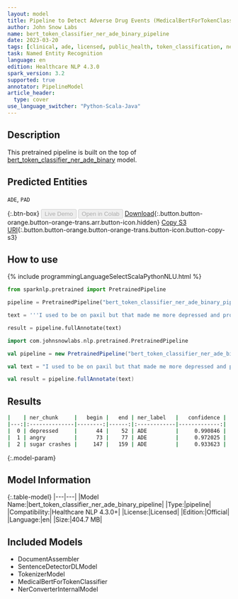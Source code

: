 ```yaml
---
layout: model
title: Pipeline to Detect Adverse Drug Events (MedicalBertForTokenClassification)
author: John Snow Labs
name: bert_token_classifier_ner_ade_binary_pipeline
date: 2023-03-20
tags: [clinical, ade, licensed, public_health, token_classification, ner, en]
task: Named Entity Recognition
language: en
edition: Healthcare NLP 4.3.0
spark_version: 3.2
supported: true
annotator: PipelineModel
article_header:
  type: cover
use_language_switcher: "Python-Scala-Java"
---
```


## Description

This pretrained pipeline is built on the top of [bert_token_classifier_ner_ade_binary](https://nlp.johnsnowlabs.com/2022/07/27/bert_token_classifier_ner_ade_binary_en_3_0.html) model.

## Predicted Entities

`ADE`, `PAD`




{:.btn-box}
<button class="button button-orange" disabled>Live Demo</button>
<button class="button button-orange" disabled>Open in Colab</button>
[Download](https://s3.amazonaws.com/auxdata.johnsnowlabs.com/clinical/models/bert_token_classifier_ner_ade_binary_pipeline_en_4.3.0_3.2_1679299868936.zip){:.button.button-orange.button-orange-trans.arr.button-icon.hidden}
[Copy S3 URI](s3://auxdata.johnsnowlabs.com/clinical/models/bert_token_classifier_ner_ade_binary_pipeline_en_4.3.0_3.2_1679299868936.zip){:.button.button-orange.button-orange-trans.button-icon.button-copy-s3}

## How to use



<div class="tabs-box" markdown="1">
{% include programmingLanguageSelectScalaPythonNLU.html %}

```python
from sparknlp.pretrained import PretrainedPipeline

pipeline = PretrainedPipeline("bert_token_classifier_ner_ade_binary_pipeline", "en", "clinical/models")

text = '''I used to be on paxil but that made me more depressed and prozac made me angry, Maybe cos of the insulin blocking effect of seroquel but i do feel sugar crashes when eat fast carbs.'''

result = pipeline.fullAnnotate(text)
```
```scala
import com.johnsnowlabs.nlp.pretrained.PretrainedPipeline

val pipeline = new PretrainedPipeline("bert_token_classifier_ner_ade_binary_pipeline", "en", "clinical/models")

val text = "I used to be on paxil but that made me more depressed and prozac made me angry, Maybe cos of the insulin blocking effect of seroquel but i do feel sugar crashes when eat fast carbs."

val result = pipeline.fullAnnotate(text)
```
</div>

## Results

```bash
|    | ner_chunk     |   begin |   end | ner_label   |   confidence |
|---:|:--------------|--------:|------:|:------------|-------------:|
|  0 | depressed     |      44 |    52 | ADE         |     0.990846 |
|  1 | angry         |      73 |    77 | ADE         |     0.972025 |
|  2 | sugar crashes |     147 |   159 | ADE         |     0.933623 |
```

{:.model-param}
## Model Information

{:.table-model}
|---|---|
|Model Name:|bert_token_classifier_ner_ade_binary_pipeline|
|Type:|pipeline|
|Compatibility:|Healthcare NLP 4.3.0+|
|License:|Licensed|
|Edition:|Official|
|Language:|en|
|Size:|404.7 MB|

## Included Models

- DocumentAssembler
- SentenceDetectorDLModel
- TokenizerModel
- MedicalBertForTokenClassifier
- NerConverterInternalModel